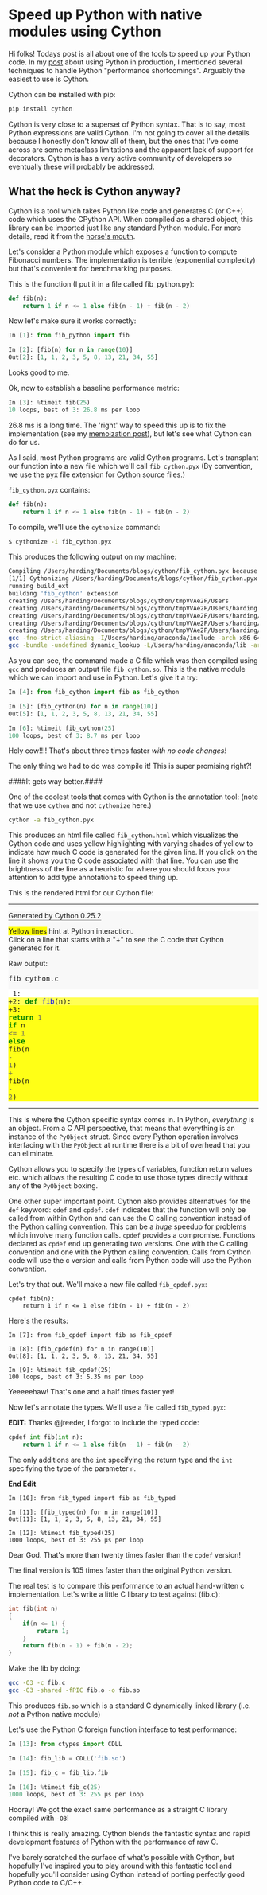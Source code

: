 
Speed up Python with native modules using Cython
================================================

Hi folks! Todays post is all about one of the tools to speed up your
Python code. In my [post](https://blog.spawar.navy.mil/harding/2016/09/python-in-production.html)
about using Python in production, I mentioned several techniques to handle
Python "performance shortcomings". Arguably the easiest to use is Cython.

Cython can be installed with pip:

```bash
pip install cython
```

Cython is very close to a superset of Python syntax. That is to say, most
Python expressions are valid Cython. I'm not going to cover all the details
because I honestly don't know all of them, but the ones that I've come across
are some metaclass limitations and the apparent lack of support for decorators.
Cython is has a *very* active community of developers so eventually these will
probably be addressed.

What the heck is Cython anyway?
-------------------------------

Cython is a tool which takes Python like code and generates C (or C++) code
which uses the CPython API. When compiled as a shared object, this library
can be imported just like any standard Python module. For more details, read
it from the [horse's mouth](http://cython.readthedocs.io/en/latest/index.html).

Let's consider a Python module which exposes a function to compute Fibonacci
numbers. The implementation is terrible (exponential complexity) but that's
convenient for benchmarking purposes.

This is the function (I put it in a file called fib_python.py):

```python
def fib(n):
    return 1 if n <= 1 else fib(n - 1) + fib(n - 2)
```

Now let's make sure it works correctly:

```python
In [1]: from fib_python import fib

In [2]: [fib(n) for n in range(10)]
Out[2]: [1, 1, 2, 3, 5, 8, 13, 21, 34, 55]
```

Looks good to me.

Ok, now to establish a baseline performance metric:

```python
In [3]: %timeit fib(25)
10 loops, best of 3: 26.8 ms per loop
```

26.8 ms is a long time. The 'right' way to speed this up is to fix
the implementation (see my [memoization post](https://blog.spawar.navy.mil/harding/2016/05/python-memoization.html)),
but let's see what Cython can do for us.

As I said, most Python programs are valid Cython programs.
Let's transplant our function into a new file which we'll call `fib_cython.pyx`
(By convention, we use the pyx file extension for Cython source files.)

`fib_cython.pyx` contains:

```python
def fib(n):
    return 1 if n <= 1 else fib(n - 1) + fib(n - 2)
```

To compile, we'll use the `cythonize` command:

```bash
$ cythonize -i fib_cython.pyx
```

This produces the following output on my machine:

```bash
Compiling /Users/harding/Documents/blogs/cython/fib_cython.pyx because it changed.
[1/1] Cythonizing /Users/harding/Documents/blogs/cython/fib_cython.pyx
running build_ext
building 'fib_cython' extension
creating /Users/harding/Documents/blogs/cython/tmpVVAe2F/Users
creating /Users/harding/Documents/blogs/cython/tmpVVAe2F/Users/harding
creating /Users/harding/Documents/blogs/cython/tmpVVAe2F/Users/harding/Documents
creating /Users/harding/Documents/blogs/cython/tmpVVAe2F/Users/harding/Documents/blogs
creating /Users/harding/Documents/blogs/cython/tmpVVAe2F/Users/harding/Documents/blogs/cython
gcc -fno-strict-aliasing -I/Users/harding/anaconda/include -arch x86_64 -DNDEBUG -g -fwrapv -O3 -Wall -Wstrict-prototypes -I/Users/harding/anaconda/include/python2.7 -c /Users/harding/Documents/blogs/cython/fib_cython.c -o /Users/harding/Documents/blogs/cython/tmpVVAe2F/Users/harding/Documents/blogs/cython/fib_cython.o
gcc -bundle -undefined dynamic_lookup -L/Users/harding/anaconda/lib -arch x86_64 -arch x86_64 /Users/harding/Documents/blogs/cython/tmpVVAe2F/Users/harding/Documents/blogs/cython/fib_cython.o -L/Users/harding/anaconda/lib -o /Users/harding/Documents/blogs/cython/fib_cython.so
```

As you can see, the command made a C file which was then compiled using `gcc` and
produces an output file `fib_cython.so`. This is the native module which we can
import and use in Python. Let's give it a try:

```python
In [4]: from fib_cython import fib as fib_cython

In [5]: [fib_cython(n) for n in range(10)]
Out[5]: [1, 1, 2, 3, 5, 8, 13, 21, 34, 55]

In [6]: %timeit fib_cython(25)
100 loops, best of 3: 8.7 ms per loop
```

Holy cow!!!! That's about three times faster *with no code changes!*

The only thing we had to do was compile it! This is super promising right?!

####It gets way better.####

One of the coolest tools that comes with Cython is the annotation tool:
(note that we use `cython` and not `cythonize` here.)

```bash
cython -a fib_cython.pyx
```
This produces an html file called `fib_cython.html` which visualizes the Cython
code and uses yellow highlighting with varying shades of yellow to indicate how
much C code is generated for the given line. If you click on the line it shows
you the C code associated with that line. You can use the brightness of the line
as a heuristic for where you should focus your attention to add type annotations
to speed thing up.

This is the rendered html for our Cython file:

------------------------------------------------------------------------------

<style type="text/css">

body.cython { font-family: courier; font-size: 12; }

.cython.tag  {  }
.cython.line { margin: 0em }
.cython.code { font-size: 9; color: #444444; display: none; margin: 0px 0px 0px 8px; border-left: 8px none; }

.cython.line .run { background-color: #B0FFB0; }
.cython.line .mis { background-color: #FFB0B0; }
.cython.code.run  { border-left: 8px solid #B0FFB0; }
.cython.code.mis  { border-left: 8px solid #FFB0B0; }

.cython.code .py_c_api  { color: red; }
.cython.code .py_macro_api  { color: #FF7000; }
.cython.code .pyx_c_api  { color: #FF3000; }
.cython.code .pyx_macro_api  { color: #FF7000; }
.cython.code .refnanny  { color: #FFA000; }
.cython.code .trace  { color: #FFA000; }
.cython.code .error_goto  { color: #FFA000; }

.cython.code .coerce  { color: #008000; border: 1px dotted #008000 }
.cython.code .py_attr { color: #FF0000; font-weight: bold; }
.cython.code .c_attr  { color: #0000FF; }
.cython.code .py_call { color: #FF0000; font-weight: bold; }
.cython.code .c_call  { color: #0000FF; }

.cython.score-0 {background-color: #FFFFff;}
.cython.score-1 {background-color: #FFFFe7;}
.cython.score-2 {background-color: #FFFFd4;}
.cython.score-3 {background-color: #FFFFc4;}
.cython.score-4 {background-color: #FFFFb6;}
.cython.score-5 {background-color: #FFFFaa;}
.cython.score-6 {background-color: #FFFF9f;}
.cython.score-7 {background-color: #FFFF96;}
.cython.score-8 {background-color: #FFFF8d;}
.cython.score-9 {background-color: #FFFF86;}
.cython.score-10 {background-color: #FFFF7f;}
.cython.score-11 {background-color: #FFFF79;}
.cython.score-12 {background-color: #FFFF73;}
.cython.score-13 {background-color: #FFFF6e;}
.cython.score-14 {background-color: #FFFF6a;}
.cython.score-15 {background-color: #FFFF66;}
.cython.score-16 {background-color: #FFFF62;}
.cython.score-17 {background-color: #FFFF5e;}
.cython.score-18 {background-color: #FFFF5b;}
.cython.score-19 {background-color: #FFFF57;}
.cython.score-20 {background-color: #FFFF55;}
.cython.score-21 {background-color: #FFFF52;}
.cython.score-22 {background-color: #FFFF4f;}
.cython.score-23 {background-color: #FFFF4d;}
.cython.score-24 {background-color: #FFFF4b;}
.cython.score-25 {background-color: #FFFF48;}
.cython.score-26 {background-color: #FFFF46;}
.cython.score-27 {background-color: #FFFF44;}
.cython.score-28 {background-color: #FFFF43;}
.cython.score-29 {background-color: #FFFF41;}
.cython.score-30 {background-color: #FFFF3f;}
.cython.score-31 {background-color: #FFFF3e;}
.cython.score-32 {background-color: #FFFF3c;}
.cython.score-33 {background-color: #FFFF3b;}
.cython.score-34 {background-color: #FFFF39;}
.cython.score-35 {background-color: #FFFF38;}
.cython.score-36 {background-color: #FFFF37;}
.cython.score-37 {background-color: #FFFF36;}
.cython.score-38 {background-color: #FFFF35;}
.cython.score-39 {background-color: #FFFF34;}
.cython.score-40 {background-color: #FFFF33;}
.cython.score-41 {background-color: #FFFF32;}
.cython.score-42 {background-color: #FFFF31;}
.cython.score-43 {background-color: #FFFF30;}
.cython.score-44 {background-color: #FFFF2f;}
.cython.score-45 {background-color: #FFFF2e;}
.cython.score-46 {background-color: #FFFF2d;}
.cython.score-47 {background-color: #FFFF2c;}
.cython.score-48 {background-color: #FFFF2b;}
.cython.score-49 {background-color: #FFFF2b;}
.cython.score-50 {background-color: #FFFF2a;}
.cython.score-51 {background-color: #FFFF29;}
.cython.score-52 {background-color: #FFFF29;}
.cython.score-53 {background-color: #FFFF28;}
.cython.score-54 {background-color: #FFFF27;}
.cython.score-55 {background-color: #FFFF27;}
.cython.score-56 {background-color: #FFFF26;}
.cython.score-57 {background-color: #FFFF26;}
.cython.score-58 {background-color: #FFFF25;}
.cython.score-59 {background-color: #FFFF24;}
.cython.score-60 {background-color: #FFFF24;}
.cython.score-61 {background-color: #FFFF23;}
.cython.score-62 {background-color: #FFFF23;}
.cython.score-63 {background-color: #FFFF22;}
.cython.score-64 {background-color: #FFFF22;}
.cython.score-65 {background-color: #FFFF22;}
.cython.score-66 {background-color: #FFFF21;}
.cython.score-67 {background-color: #FFFF21;}
.cython.score-68 {background-color: #FFFF20;}
.cython.score-69 {background-color: #FFFF20;}
.cython.score-70 {background-color: #FFFF1f;}
.cython.score-71 {background-color: #FFFF1f;}
.cython.score-72 {background-color: #FFFF1f;}
.cython.score-73 {background-color: #FFFF1e;}
.cython.score-74 {background-color: #FFFF1e;}
.cython.score-75 {background-color: #FFFF1e;}
.cython.score-76 {background-color: #FFFF1d;}
.cython.score-77 {background-color: #FFFF1d;}
.cython.score-78 {background-color: #FFFF1c;}
.cython.score-79 {background-color: #FFFF1c;}
.cython.score-80 {background-color: #FFFF1c;}
.cython.score-81 {background-color: #FFFF1c;}
.cython.score-82 {background-color: #FFFF1b;}
.cython.score-83 {background-color: #FFFF1b;}
.cython.score-84 {background-color: #FFFF1b;}
.cython.score-85 {background-color: #FFFF1a;}
.cython.score-86 {background-color: #FFFF1a;}
.cython.score-87 {background-color: #FFFF1a;}
.cython.score-88 {background-color: #FFFF1a;}
.cython.score-89 {background-color: #FFFF19;}
.cython.score-90 {background-color: #FFFF19;}
.cython.score-91 {background-color: #FFFF19;}
.cython.score-92 {background-color: #FFFF19;}
.cython.score-93 {background-color: #FFFF18;}
.cython.score-94 {background-color: #FFFF18;}
.cython.score-95 {background-color: #FFFF18;}
.cython.score-96 {background-color: #FFFF18;}
.cython.score-97 {background-color: #FFFF17;}
.cython.score-98 {background-color: #FFFF17;}
.cython.score-99 {background-color: #FFFF17;}
.cython.score-100 {background-color: #FFFF17;}
.cython.score-101 {background-color: #FFFF16;}
.cython.score-102 {background-color: #FFFF16;}
.cython.score-103 {background-color: #FFFF16;}
.cython.score-104 {background-color: #FFFF16;}
.cython.score-105 {background-color: #FFFF16;}
.cython.score-106 {background-color: #FFFF15;}
.cython.score-107 {background-color: #FFFF15;}
.cython.score-108 {background-color: #FFFF15;}
.cython.score-109 {background-color: #FFFF15;}
.cython.score-110 {background-color: #FFFF15;}
.cython.score-111 {background-color: #FFFF15;}
.cython.score-112 {background-color: #FFFF14;}
.cython.score-113 {background-color: #FFFF14;}
.cython.score-114 {background-color: #FFFF14;}
.cython.score-115 {background-color: #FFFF14;}
.cython.score-116 {background-color: #FFFF14;}
.cython.score-117 {background-color: #FFFF14;}
.cython.score-118 {background-color: #FFFF13;}
.cython.score-119 {background-color: #FFFF13;}
.cython.score-120 {background-color: #FFFF13;}
.cython.score-121 {background-color: #FFFF13;}
.cython.score-122 {background-color: #FFFF13;}
.cython.score-123 {background-color: #FFFF13;}
.cython.score-124 {background-color: #FFFF13;}
.cython.score-125 {background-color: #FFFF12;}
.cython.score-126 {background-color: #FFFF12;}
.cython.score-127 {background-color: #FFFF12;}
.cython.score-128 {background-color: #FFFF12;}
.cython.score-129 {background-color: #FFFF12;}
.cython.score-130 {background-color: #FFFF12;}
.cython.score-131 {background-color: #FFFF12;}
.cython.score-132 {background-color: #FFFF11;}
.cython.score-133 {background-color: #FFFF11;}
.cython.score-134 {background-color: #FFFF11;}
.cython.score-135 {background-color: #FFFF11;}
.cython.score-136 {background-color: #FFFF11;}
.cython.score-137 {background-color: #FFFF11;}
.cython.score-138 {background-color: #FFFF11;}
.cython.score-139 {background-color: #FFFF11;}
.cython.score-140 {background-color: #FFFF11;}
.cython.score-141 {background-color: #FFFF10;}
.cython.score-142 {background-color: #FFFF10;}
.cython.score-143 {background-color: #FFFF10;}
.cython.score-144 {background-color: #FFFF10;}
.cython.score-145 {background-color: #FFFF10;}
.cython.score-146 {background-color: #FFFF10;}
.cython.score-147 {background-color: #FFFF10;}
.cython.score-148 {background-color: #FFFF10;}
.cython.score-149 {background-color: #FFFF10;}
.cython.score-150 {background-color: #FFFF0f;}
.cython.score-151 {background-color: #FFFF0f;}
.cython.score-152 {background-color: #FFFF0f;}
.cython.score-153 {background-color: #FFFF0f;}
.cython.score-154 {background-color: #FFFF0f;}
.cython.score-155 {background-color: #FFFF0f;}
.cython.score-156 {background-color: #FFFF0f;}
.cython.score-157 {background-color: #FFFF0f;}
.cython.score-158 {background-color: #FFFF0f;}
.cython.score-159 {background-color: #FFFF0f;}
.cython.score-160 {background-color: #FFFF0f;}
.cython.score-161 {background-color: #FFFF0e;}
.cython.score-162 {background-color: #FFFF0e;}
.cython.score-163 {background-color: #FFFF0e;}
.cython.score-164 {background-color: #FFFF0e;}
.cython.score-165 {background-color: #FFFF0e;}
.cython.score-166 {background-color: #FFFF0e;}
.cython.score-167 {background-color: #FFFF0e;}
.cython.score-168 {background-color: #FFFF0e;}
.cython.score-169 {background-color: #FFFF0e;}
.cython.score-170 {background-color: #FFFF0e;}
.cython.score-171 {background-color: #FFFF0e;}
.cython.score-172 {background-color: #FFFF0e;}
.cython.score-173 {background-color: #FFFF0d;}
.cython.score-174 {background-color: #FFFF0d;}
.cython.score-175 {background-color: #FFFF0d;}
.cython.score-176 {background-color: #FFFF0d;}
.cython.score-177 {background-color: #FFFF0d;}
.cython.score-178 {background-color: #FFFF0d;}
.cython.score-179 {background-color: #FFFF0d;}
.cython.score-180 {background-color: #FFFF0d;}
.cython.score-181 {background-color: #FFFF0d;}
.cython.score-182 {background-color: #FFFF0d;}
.cython.score-183 {background-color: #FFFF0d;}
.cython.score-184 {background-color: #FFFF0d;}
.cython.score-185 {background-color: #FFFF0d;}
.cython.score-186 {background-color: #FFFF0d;}
.cython.score-187 {background-color: #FFFF0c;}
.cython.score-188 {background-color: #FFFF0c;}
.cython.score-189 {background-color: #FFFF0c;}
.cython.score-190 {background-color: #FFFF0c;}
.cython.score-191 {background-color: #FFFF0c;}
.cython.score-192 {background-color: #FFFF0c;}
.cython.score-193 {background-color: #FFFF0c;}
.cython.score-194 {background-color: #FFFF0c;}
.cython.score-195 {background-color: #FFFF0c;}
.cython.score-196 {background-color: #FFFF0c;}
.cython.score-197 {background-color: #FFFF0c;}
.cython.score-198 {background-color: #FFFF0c;}
.cython.score-199 {background-color: #FFFF0c;}
.cython.score-200 {background-color: #FFFF0c;}
.cython.score-201 {background-color: #FFFF0c;}
.cython.score-202 {background-color: #FFFF0c;}
.cython.score-203 {background-color: #FFFF0b;}
.cython.score-204 {background-color: #FFFF0b;}
.cython.score-205 {background-color: #FFFF0b;}
.cython.score-206 {background-color: #FFFF0b;}
.cython.score-207 {background-color: #FFFF0b;}
.cython.score-208 {background-color: #FFFF0b;}
.cython.score-209 {background-color: #FFFF0b;}
.cython.score-210 {background-color: #FFFF0b;}
.cython.score-211 {background-color: #FFFF0b;}
.cython.score-212 {background-color: #FFFF0b;}
.cython.score-213 {background-color: #FFFF0b;}
.cython.score-214 {background-color: #FFFF0b;}
.cython.score-215 {background-color: #FFFF0b;}
.cython.score-216 {background-color: #FFFF0b;}
.cython.score-217 {background-color: #FFFF0b;}
.cython.score-218 {background-color: #FFFF0b;}
.cython.score-219 {background-color: #FFFF0b;}
.cython.score-220 {background-color: #FFFF0b;}
.cython.score-221 {background-color: #FFFF0b;}
.cython.score-222 {background-color: #FFFF0a;}
.cython.score-223 {background-color: #FFFF0a;}
.cython.score-224 {background-color: #FFFF0a;}
.cython.score-225 {background-color: #FFFF0a;}
.cython.score-226 {background-color: #FFFF0a;}
.cython.score-227 {background-color: #FFFF0a;}
.cython.score-228 {background-color: #FFFF0a;}
.cython.score-229 {background-color: #FFFF0a;}
.cython.score-230 {background-color: #FFFF0a;}
.cython.score-231 {background-color: #FFFF0a;}
.cython.score-232 {background-color: #FFFF0a;}
.cython.score-233 {background-color: #FFFF0a;}
.cython.score-234 {background-color: #FFFF0a;}
.cython.score-235 {background-color: #FFFF0a;}
.cython.score-236 {background-color: #FFFF0a;}
.cython.score-237 {background-color: #FFFF0a;}
.cython.score-238 {background-color: #FFFF0a;}
.cython.score-239 {background-color: #FFFF0a;}
.cython.score-240 {background-color: #FFFF0a;}
.cython.score-241 {background-color: #FFFF0a;}
.cython.score-242 {background-color: #FFFF0a;}
.cython.score-243 {background-color: #FFFF0a;}
.cython.score-244 {background-color: #FFFF0a;}
.cython.score-245 {background-color: #FFFF0a;}
.cython.score-246 {background-color: #FFFF09;}
.cython.score-247 {background-color: #FFFF09;}
.cython.score-248 {background-color: #FFFF09;}
.cython.score-249 {background-color: #FFFF09;}
.cython.score-250 {background-color: #FFFF09;}
.cython.score-251 {background-color: #FFFF09;}
.cython.score-252 {background-color: #FFFF09;}
.cython.score-253 {background-color: #FFFF09;}
.cython.score-254 {background-color: #FFFF09;}
.cython .hll { background-color: #ffffcc }
.cython  { background: #f8f8f8; }
.cython .c { color: #408080; font-style: italic } /* Comment */
.cython .err { border: 1px solid #FF0000 } /* Error */
.cython .k { color: #008000; font-weight: bold } /* Keyword */
.cython .o { color: #666666 } /* Operator */
.cython .ch { color: #408080; font-style: italic } /* Comment.Hashbang */
.cython .cm { color: #408080; font-style: italic } /* Comment.Multiline */
.cython .cp { color: #BC7A00 } /* Comment.Preproc */
.cython .cpf { color: #408080; font-style: italic } /* Comment.PreprocFile */
.cython .c1 { color: #408080; font-style: italic } /* Comment.Single */
.cython .cs { color: #408080; font-style: italic } /* Comment.Special */
.cython .gd { color: #A00000 } /* Generic.Deleted */
.cython .ge { font-style: italic } /* Generic.Emph */
.cython .gr { color: #FF0000 } /* Generic.Error */
.cython .gh { color: #000080; font-weight: bold } /* Generic.Heading */
.cython .gi { color: #00A000 } /* Generic.Inserted */
.cython .go { color: #888888 } /* Generic.Output */
.cython .gp { color: #000080; font-weight: bold } /* Generic.Prompt */
.cython .gs { font-weight: bold } /* Generic.Strong */
.cython .gu { color: #800080; font-weight: bold } /* Generic.Subheading */
.cython .gt { color: #0044DD } /* Generic.Traceback */
.cython .kc { color: #008000; font-weight: bold } /* Keyword.Constant */
.cython .kd { color: #008000; font-weight: bold } /* Keyword.Declaration */
.cython .kn { color: #008000; font-weight: bold } /* Keyword.Namespace */
.cython .kp { color: #008000 } /* Keyword.Pseudo */
.cython .kr { color: #008000; font-weight: bold } /* Keyword.Reserved */
.cython .kt { color: #B00040 } /* Keyword.Type */
.cython .m { color: #666666 } /* Literal.Number */
.cython .s { color: #BA2121 } /* Literal.String */
.cython .na { color: #7D9029 } /* Name.Attribute */
.cython .nb { color: #008000 } /* Name.Builtin */
.cython .nc { color: #0000FF; font-weight: bold } /* Name.Class */
.cython .no { color: #880000 } /* Name.Constant */
.cython .nd { color: #AA22FF } /* Name.Decorator */
.cython .ni { color: #999999; font-weight: bold } /* Name.Entity */
.cython .ne { color: #D2413A; font-weight: bold } /* Name.Exception */
.cython .nf { color: #0000FF } /* Name.Function */
.cython .nl { color: #A0A000 } /* Name.Label */
.cython .nn { color: #0000FF; font-weight: bold } /* Name.Namespace */
.cython .nt { color: #008000; font-weight: bold } /* Name.Tag */
.cython .nv { color: #19177C } /* Name.Variable */
.cython .ow { color: #AA22FF; font-weight: bold } /* Operator.Word */
.cython .w { color: #bbbbbb } /* Text.Whitespace */
.cython .mb { color: #666666 } /* Literal.Number.Bin */
.cython .mf { color: #666666 } /* Literal.Number.Float */
.cython .mh { color: #666666 } /* Literal.Number.Hex */
.cython .mi { color: #666666 } /* Literal.Number.Integer */
.cython .mo { color: #666666 } /* Literal.Number.Oct */
.cython .sb { color: #BA2121 } /* Literal.String.Backtick */
.cython .sc { color: #BA2121 } /* Literal.String.Char */
.cython .sd { color: #BA2121; font-style: italic } /* Literal.String.Doc */
.cython .s2 { color: #BA2121 } /* Literal.String.Double */
.cython .se { color: #BB6622; font-weight: bold } /* Literal.String.Escape */
.cython .sh { color: #BA2121 } /* Literal.String.Heredoc */
.cython .si { color: #BB6688; font-weight: bold } /* Literal.String.Interpol */
.cython .sx { color: #008000 } /* Literal.String.Other */
.cython .sr { color: #BB6688 } /* Literal.String.Regex */
.cython .s1 { color: #BA2121 } /* Literal.String.Single */
.cython .ss { color: #19177C } /* Literal.String.Symbol */
.cython .bp { color: #008000 } /* Name.Builtin.Pseudo */
.cython .vc { color: #19177C } /* Name.Variable.Class */
.cython .vg { color: #19177C } /* Name.Variable.Global */
.cython .vi { color: #19177C } /* Name.Variable.Instance */
.cython .il { color: #666666 } /* Literal.Number.Integer.Long */
</style>
<script>
    function toggleDiv(id) {
        theDiv = id.nextElementSibling
        if (theDiv.style.display != 'block') theDiv.style.display = 'block';
        else theDiv.style.display = 'none';
    }
</script>
<div class="cython">
<p><span style="border-bottom: solid 1px grey;">Generated by Cython 0.25.2</span></p>
<p>
<span style="background-color: #FFFF00">Yellow lines</span> hint at Python interaction.<br />
    Click on a line that starts with a "+" to see the C code that Cython generated for it.
</p>
<p>Raw output: <pre>fib_cython.c</pre></p>
<div class="cython"><pre class="cython line score-0">&#xA0;<span class="">1</span>: </pre>
<pre class="cython line score-20" onclick='toggleDiv(this)'>+<span class="">2</span>: <span class="k">def</span> <span class="nf">fib</span><span class="p">(</span><span class="n">n</span><span class="p">):</span></pre>
<pre class='cython code score-20 '>/* Python wrapper */
static PyObject *__pyx_pw_10fib_cython_1fib(PyObject *__pyx_self, PyObject *__pyx_v_n); /*proto*/
static PyMethodDef __pyx_mdef_10fib_cython_1fib = {"fib", (PyCFunction)__pyx_pw_10fib_cython_1fib, METH_O, 0};
static PyObject *__pyx_pw_10fib_cython_1fib(PyObject *__pyx_self, PyObject *__pyx_v_n) {
  PyObject *__pyx_r = 0;
  <span class='refnanny'>__Pyx_RefNannyDeclarations</span>
  <span class='refnanny'>__Pyx_RefNannySetupContext</span>("fib (wrapper)", 0);
  __pyx_r = __pyx_pf_10fib_cython_fib(__pyx_self, ((PyObject *)__pyx_v_n));

  /* function exit code */
  <span class='refnanny'>__Pyx_RefNannyFinishContext</span>();
  return __pyx_r;
}

static PyObject *__pyx_pf_10fib_cython_fib(CYTHON_UNUSED PyObject *__pyx_self, PyObject *__pyx_v_n) {
  PyObject *__pyx_r = NULL;
  <span class='refnanny'>__Pyx_RefNannyDeclarations</span>
  <span class='refnanny'>__Pyx_RefNannySetupContext</span>("fib", 0);
/* … */
  /* function exit code */
  __pyx_L1_error:;
  <span class='pyx_macro_api'>__Pyx_XDECREF</span>(__pyx_t_1);
  <span class='pyx_macro_api'>__Pyx_XDECREF</span>(__pyx_t_2);
  <span class='pyx_macro_api'>__Pyx_XDECREF</span>(__pyx_t_4);
  <span class='pyx_macro_api'>__Pyx_XDECREF</span>(__pyx_t_5);
  <span class='pyx_macro_api'>__Pyx_XDECREF</span>(__pyx_t_6);
  <span class='pyx_macro_api'>__Pyx_XDECREF</span>(__pyx_t_7);
  <span class='pyx_macro_api'>__Pyx_XDECREF</span>(__pyx_t_8);
  <span class='pyx_c_api'>__Pyx_AddTraceback</span>("fib_cython.fib", __pyx_clineno, __pyx_lineno, __pyx_filename);
  __pyx_r = NULL;
  __pyx_L0:;
  <span class='refnanny'>__Pyx_XGIVEREF</span>(__pyx_r);
  <span class='refnanny'>__Pyx_RefNannyFinishContext</span>();
  return __pyx_r;
}
/* … */
  __pyx_tuple_ = <span class='py_c_api'>PyTuple_Pack</span>(1, __pyx_n_s_n); if (unlikely(!__pyx_tuple_)) __PYX_ERR(0, 2, __pyx_L1_error)
  <span class='refnanny'>__Pyx_GOTREF</span>(__pyx_tuple_);
  <span class='refnanny'>__Pyx_GIVEREF</span>(__pyx_tuple_);
/* … */
  __pyx_t_1 = PyCFunction_NewEx(&amp;__pyx_mdef_10fib_cython_1fib, NULL, __pyx_n_s_fib_cython); if (unlikely(!__pyx_t_1)) __PYX_ERR(0, 2, __pyx_L1_error)
  <span class='refnanny'>__Pyx_GOTREF</span>(__pyx_t_1);
  if (<span class='py_c_api'>PyDict_SetItem</span>(__pyx_d, __pyx_n_s_fib, __pyx_t_1) &lt; 0) __PYX_ERR(0, 2, __pyx_L1_error)
  <span class='pyx_macro_api'>__Pyx_DECREF</span>(__pyx_t_1); __pyx_t_1 = 0;
</pre><pre class="cython line score-103" onclick='toggleDiv(this)'>+<span class="">3</span>:     <span class="k">return</span> <span class="mf">1</span> <span class="k">if</span> <span class="n">n</span> <span class="o">&lt;=</span> <span class="mf">1</span> <span class="k">else</span> <span class="n">fib</span><span class="p">(</span><span class="n">n</span> <span class="o">-</span> <span class="mf">1</span><span class="p">)</span> <span class="o">+</span> <span class="n">fib</span><span class="p">(</span><span class="n">n</span> <span class="o">-</span> <span class="mf">2</span><span class="p">)</span></pre>
<pre class='cython code score-103 '>  <span class='pyx_macro_api'>__Pyx_XDECREF</span>(__pyx_r);
  __pyx_t_2 = <span class='py_c_api'>PyObject_RichCompare</span>(__pyx_v_n, __pyx_int_1, Py_LE); <span class='refnanny'>__Pyx_XGOTREF</span>(__pyx_t_2); if (unlikely(!__pyx_t_2)) __PYX_ERR(0, 3, __pyx_L1_error)
  __pyx_t_3 = <span class='pyx_c_api'>__Pyx_PyObject_IsTrue</span>(__pyx_t_2); if (unlikely(__pyx_t_3 &lt; 0)) __PYX_ERR(0, 3, __pyx_L1_error)
  <span class='pyx_macro_api'>__Pyx_DECREF</span>(__pyx_t_2); __pyx_t_2 = 0;
  if (__pyx_t_3) {
    <span class='pyx_macro_api'>__Pyx_INCREF</span>(__pyx_int_1);
    __pyx_t_1 = __pyx_int_1;
  } else {
    __pyx_t_4 = <span class='pyx_c_api'>__Pyx_GetModuleGlobalName</span>(__pyx_n_s_fib); if (unlikely(!__pyx_t_4)) __PYX_ERR(0, 3, __pyx_L1_error)
    <span class='refnanny'>__Pyx_GOTREF</span>(__pyx_t_4);
    __pyx_t_5 = <span class='pyx_c_api'>__Pyx_PyInt_SubtractObjC</span>(__pyx_v_n, __pyx_int_1, 1, 0); if (unlikely(!__pyx_t_5)) __PYX_ERR(0, 3, __pyx_L1_error)
    <span class='refnanny'>__Pyx_GOTREF</span>(__pyx_t_5);
    __pyx_t_6 = NULL;
    if (CYTHON_UNPACK_METHODS &amp;&amp; unlikely(<span class='py_c_api'>PyMethod_Check</span>(__pyx_t_4))) {
      __pyx_t_6 = <span class='py_macro_api'>PyMethod_GET_SELF</span>(__pyx_t_4);
      if (likely(__pyx_t_6)) {
        PyObject* function = <span class='py_macro_api'>PyMethod_GET_FUNCTION</span>(__pyx_t_4);
        <span class='pyx_macro_api'>__Pyx_INCREF</span>(__pyx_t_6);
        <span class='pyx_macro_api'>__Pyx_INCREF</span>(function);
        <span class='pyx_macro_api'>__Pyx_DECREF_SET</span>(__pyx_t_4, function);
      }
    }
    if (!__pyx_t_6) {
      __pyx_t_2 = <span class='pyx_c_api'>__Pyx_PyObject_CallOneArg</span>(__pyx_t_4, __pyx_t_5); if (unlikely(!__pyx_t_2)) __PYX_ERR(0, 3, __pyx_L1_error)
      <span class='pyx_macro_api'>__Pyx_DECREF</span>(__pyx_t_5); __pyx_t_5 = 0;
      <span class='refnanny'>__Pyx_GOTREF</span>(__pyx_t_2);
    } else {
      #if CYTHON_FAST_PYCALL
      if (<span class='py_c_api'>PyFunction_Check</span>(__pyx_t_4)) {
        PyObject *__pyx_temp[2] = {__pyx_t_6, __pyx_t_5};
        __pyx_t_2 = <span class='pyx_c_api'>__Pyx_PyFunction_FastCall</span>(__pyx_t_4, __pyx_temp+1-1, 1+1); if (unlikely(!__pyx_t_2)) __PYX_ERR(0, 3, __pyx_L1_error)
        <span class='pyx_macro_api'>__Pyx_XDECREF</span>(__pyx_t_6); __pyx_t_6 = 0;
        <span class='refnanny'>__Pyx_GOTREF</span>(__pyx_t_2);
        <span class='pyx_macro_api'>__Pyx_DECREF</span>(__pyx_t_5); __pyx_t_5 = 0;
      } else
      #endif
      #if CYTHON_FAST_PYCCALL
      if (<span class='pyx_c_api'>__Pyx_PyFastCFunction_Check</span>(__pyx_t_4)) {
        PyObject *__pyx_temp[2] = {__pyx_t_6, __pyx_t_5};
        __pyx_t_2 = <span class='pyx_c_api'>__Pyx_PyCFunction_FastCall</span>(__pyx_t_4, __pyx_temp+1-1, 1+1); if (unlikely(!__pyx_t_2)) __PYX_ERR(0, 3, __pyx_L1_error)
        <span class='pyx_macro_api'>__Pyx_XDECREF</span>(__pyx_t_6); __pyx_t_6 = 0;
        <span class='refnanny'>__Pyx_GOTREF</span>(__pyx_t_2);
        <span class='pyx_macro_api'>__Pyx_DECREF</span>(__pyx_t_5); __pyx_t_5 = 0;
      } else
      #endif
      {
        __pyx_t_7 = <span class='py_c_api'>PyTuple_New</span>(1+1); if (unlikely(!__pyx_t_7)) __PYX_ERR(0, 3, __pyx_L1_error)
        <span class='refnanny'>__Pyx_GOTREF</span>(__pyx_t_7);
        <span class='refnanny'>__Pyx_GIVEREF</span>(__pyx_t_6); <span class='py_macro_api'>PyTuple_SET_ITEM</span>(__pyx_t_7, 0, __pyx_t_6); __pyx_t_6 = NULL;
        <span class='refnanny'>__Pyx_GIVEREF</span>(__pyx_t_5);
        <span class='py_macro_api'>PyTuple_SET_ITEM</span>(__pyx_t_7, 0+1, __pyx_t_5);
        __pyx_t_5 = 0;
        __pyx_t_2 = <span class='pyx_c_api'>__Pyx_PyObject_Call</span>(__pyx_t_4, __pyx_t_7, NULL); if (unlikely(!__pyx_t_2)) __PYX_ERR(0, 3, __pyx_L1_error)
        <span class='refnanny'>__Pyx_GOTREF</span>(__pyx_t_2);
        <span class='pyx_macro_api'>__Pyx_DECREF</span>(__pyx_t_7); __pyx_t_7 = 0;
      }
    }
    <span class='pyx_macro_api'>__Pyx_DECREF</span>(__pyx_t_4); __pyx_t_4 = 0;
    __pyx_t_7 = <span class='pyx_c_api'>__Pyx_GetModuleGlobalName</span>(__pyx_n_s_fib); if (unlikely(!__pyx_t_7)) __PYX_ERR(0, 3, __pyx_L1_error)
    <span class='refnanny'>__Pyx_GOTREF</span>(__pyx_t_7);
    __pyx_t_5 = <span class='pyx_c_api'>__Pyx_PyInt_SubtractObjC</span>(__pyx_v_n, __pyx_int_2, 2, 0); if (unlikely(!__pyx_t_5)) __PYX_ERR(0, 3, __pyx_L1_error)
    <span class='refnanny'>__Pyx_GOTREF</span>(__pyx_t_5);
    __pyx_t_6 = NULL;
    if (CYTHON_UNPACK_METHODS &amp;&amp; unlikely(<span class='py_c_api'>PyMethod_Check</span>(__pyx_t_7))) {
      __pyx_t_6 = <span class='py_macro_api'>PyMethod_GET_SELF</span>(__pyx_t_7);
      if (likely(__pyx_t_6)) {
        PyObject* function = <span class='py_macro_api'>PyMethod_GET_FUNCTION</span>(__pyx_t_7);
        <span class='pyx_macro_api'>__Pyx_INCREF</span>(__pyx_t_6);
        <span class='pyx_macro_api'>__Pyx_INCREF</span>(function);
        <span class='pyx_macro_api'>__Pyx_DECREF_SET</span>(__pyx_t_7, function);
      }
    }
    if (!__pyx_t_6) {
      __pyx_t_4 = <span class='pyx_c_api'>__Pyx_PyObject_CallOneArg</span>(__pyx_t_7, __pyx_t_5); if (unlikely(!__pyx_t_4)) __PYX_ERR(0, 3, __pyx_L1_error)
      <span class='pyx_macro_api'>__Pyx_DECREF</span>(__pyx_t_5); __pyx_t_5 = 0;
      <span class='refnanny'>__Pyx_GOTREF</span>(__pyx_t_4);
    } else {
      #if CYTHON_FAST_PYCALL
      if (<span class='py_c_api'>PyFunction_Check</span>(__pyx_t_7)) {
        PyObject *__pyx_temp[2] = {__pyx_t_6, __pyx_t_5};
        __pyx_t_4 = <span class='pyx_c_api'>__Pyx_PyFunction_FastCall</span>(__pyx_t_7, __pyx_temp+1-1, 1+1); if (unlikely(!__pyx_t_4)) __PYX_ERR(0, 3, __pyx_L1_error)
        <span class='pyx_macro_api'>__Pyx_XDECREF</span>(__pyx_t_6); __pyx_t_6 = 0;
        <span class='refnanny'>__Pyx_GOTREF</span>(__pyx_t_4);
        <span class='pyx_macro_api'>__Pyx_DECREF</span>(__pyx_t_5); __pyx_t_5 = 0;
      } else
      #endif
      #if CYTHON_FAST_PYCCALL
      if (<span class='pyx_c_api'>__Pyx_PyFastCFunction_Check</span>(__pyx_t_7)) {
        PyObject *__pyx_temp[2] = {__pyx_t_6, __pyx_t_5};
        __pyx_t_4 = <span class='pyx_c_api'>__Pyx_PyCFunction_FastCall</span>(__pyx_t_7, __pyx_temp+1-1, 1+1); if (unlikely(!__pyx_t_4)) __PYX_ERR(0, 3, __pyx_L1_error)
        <span class='pyx_macro_api'>__Pyx_XDECREF</span>(__pyx_t_6); __pyx_t_6 = 0;
        <span class='refnanny'>__Pyx_GOTREF</span>(__pyx_t_4);
        <span class='pyx_macro_api'>__Pyx_DECREF</span>(__pyx_t_5); __pyx_t_5 = 0;
      } else
      #endif
      {
        __pyx_t_8 = <span class='py_c_api'>PyTuple_New</span>(1+1); if (unlikely(!__pyx_t_8)) __PYX_ERR(0, 3, __pyx_L1_error)
        <span class='refnanny'>__Pyx_GOTREF</span>(__pyx_t_8);
        <span class='refnanny'>__Pyx_GIVEREF</span>(__pyx_t_6); <span class='py_macro_api'>PyTuple_SET_ITEM</span>(__pyx_t_8, 0, __pyx_t_6); __pyx_t_6 = NULL;
        <span class='refnanny'>__Pyx_GIVEREF</span>(__pyx_t_5);
        <span class='py_macro_api'>PyTuple_SET_ITEM</span>(__pyx_t_8, 0+1, __pyx_t_5);
        __pyx_t_5 = 0;
        __pyx_t_4 = <span class='pyx_c_api'>__Pyx_PyObject_Call</span>(__pyx_t_7, __pyx_t_8, NULL); if (unlikely(!__pyx_t_4)) __PYX_ERR(0, 3, __pyx_L1_error)
        <span class='refnanny'>__Pyx_GOTREF</span>(__pyx_t_4);
        <span class='pyx_macro_api'>__Pyx_DECREF</span>(__pyx_t_8); __pyx_t_8 = 0;
      }
    }
    <span class='pyx_macro_api'>__Pyx_DECREF</span>(__pyx_t_7); __pyx_t_7 = 0;
    __pyx_t_7 = <span class='py_c_api'>PyNumber_Add</span>(__pyx_t_2, __pyx_t_4); if (unlikely(!__pyx_t_7)) __PYX_ERR(0, 3, __pyx_L1_error)
    <span class='refnanny'>__Pyx_GOTREF</span>(__pyx_t_7);
    <span class='pyx_macro_api'>__Pyx_DECREF</span>(__pyx_t_2); __pyx_t_2 = 0;
    <span class='pyx_macro_api'>__Pyx_DECREF</span>(__pyx_t_4); __pyx_t_4 = 0;
    __pyx_t_1 = __pyx_t_7;
    __pyx_t_7 = 0;
  }
  __pyx_r = __pyx_t_1;
  __pyx_t_1 = 0;
  goto __pyx_L0;
</pre></div></div>

------------------------------------------------------------------------------

This is where the Cython specific syntax comes in. In Python, *everything* is an
object. From a C API perspective, that means that everything is an instance of
the `PyObject` struct. Since every Python operation involves interfacing with
the `PyObject` at runtime there is a bit of overhead that you can eliminate.

Cython allows you to specify the types of variables, function return values etc.
which allows the resulting C code to use those types directly without any of
the `PyObject` boxing.

One other super important point. Cython also provides alternatives for the `def`
keyword: `cdef` and `cpdef`. `cdef` indicates that the function will only be
called from within Cython and can use the C calling convention instead of the
Python calling convention. This can be a *huge* speedup for problems which
involve many function calls. `cpdef` provides a compromise. Functions declared
as `cpdef` end up generating two versions. One with the C calling convention and
one with the Python calling convention. Calls from Cython code will use the c
version and calls from Python code will use the Python convention.

Let's try that out. We'll make a new file called `fib_cpdef.pyx`:

```
cpdef fib(n):
    return 1 if n <= 1 else fib(n - 1) + fib(n - 2)
```

Here's the results:

```
In [7]: from fib_cpdef import fib as fib_cpdef

In [8]: [fib_cpdef(n) for n in range(10)]
Out[8]: [1, 1, 2, 3, 5, 8, 13, 21, 34, 55]

In [9]: %timeit fib_cpdef(25)
100 loops, best of 3: 5.35 ms per loop
```

Yeeeeehaw! That's one and a half times faster yet!

Now let's annotate the types. We'll use a file called `fib_typed.pyx`:

**EDIT:** Thanks @jreeder, I forgot to include the typed code:

```python
cpdef int fib(int n):
    return 1 if n <= 1 else fib(n - 1) + fib(n - 2)
```

The only additions are the `int` specifying the return type
and the `int` specifying the type of the parameter `n`.

**End Edit**

```
In [10]: from fib_typed import fib as fib_typed

In [11]: [fib_typed(n) for n in range(10)]
Out[11]: [1, 1, 2, 3, 5, 8, 13, 21, 34, 55]

In [12]: %timeit fib_typed(25)
1000 loops, best of 3: 255 µs per loop
```

Dear God. That's more than twenty times faster than the `cpdef` version!

The final version is 105 times faster than the original Python version.

The real test is to compare this performance to an actual hand-written c
implementation. Let's write a little C library to test against (fib.c):

```c
int fib(int n)
{
    if(n <= 1) {
        return 1;
    }
    return fib(n - 1) + fib(n - 2);
}
```

Make the lib by doing:

```bash
gcc -O3 -c fib.c
gcc -O3 -shared -fPIC fib.o -o fib.so
```

This produces `fib.so` which is a standard C dynamically linked library
(i.e. *not* a Python native module)

Let's use the Python C foreign function interface to test performance:

```python
In [13]: from ctypes import CDLL

In [14]: fib_lib = CDLL('fib.so')

In [15]: fib_c = fib_lib.fib

In [16]: %timeit fib_c(25)
1000 loops, best of 3: 255 µs per loop
```

Hooray! We got the exact same performance as a straight C library compiled
with `-O3`!

I think this is really amazing. Cython blends the fantastic syntax and rapid
development features of Python with the performance of raw C.

I've barely scratched the surface of what's possible with Cython, but
hopefully I've inspired you to play around with this fantastic tool and
hopefully you'll consider using Cython instead of porting perfectly good
Python code to C/C++.

